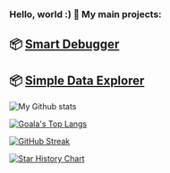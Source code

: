 ### Hello, world :) 👋 My main projects:

## 📦 [Smart Debugger](https://github.com/ysichov/Smart-Debugger)
## 📦 [Simple Data Explorer](https://github.com/ysichov/Simple-Data-Explorer)

![My Github stats](https://github-readme-stats.vercel.app/api?username=ysichov&show_icons=true)

[![Goala's Top Langs](https://github-readme-stats.vercel.app/api/top-langs/?username=ysichov&langs_count=10&layout=compact&card_width=445)](https://github.com/anuraghazra/github-readme-stats)

[![GitHub Streak](http://github-readme-streak-stats.herokuapp.com?user=ysichov&theme=dark&background=000000)](https://git.io/streak-stats)

[![Star History Chart](https://api.star-history.com/svg?repos=ysichov/Simple-Data-Explorer,ysichov/Smart-Debugger&type=Date)](https://star-history.com/#ysichov/Simple-Data-Explorer&ysichov/Smart-Debugger&Date)



<!--
**ysichov/ysichov** is a ✨ _special_ ✨ repository because its `README.md` (this file) appears on your GitHub profile.

Here are some ideas to get you started:

- 🔭 I’m currently working on ...
- 🌱 I’m currently learning ...
- 👯 I’m looking to collaborate on ...
- 🤔 I’m looking for help with ...
- 💬 Ask me about ...
- 📫 How to reach me: ...
- 😄 Pronouns: ...
- ⚡ Fun fact: ...
-->
